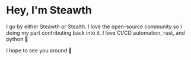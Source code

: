 # Hey, I'm Steawth
I go by either Steawth or Stealth.
I love the open-source community so I doing my part contributing back into it.
I love CI/CD automation, rust, and python 🦀

I hope to see you around 👋
